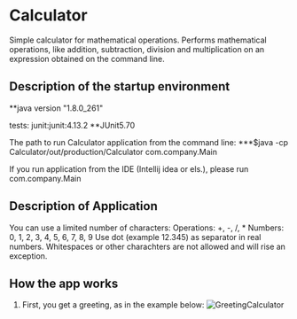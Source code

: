 # Calculator
 Simple calculator for mathematical operations. Performs mathematical
 operations, like addition, subtraction, division and multiplication 
 on an expression obtained on the command line. 
 
## Description of the startup environment
**java version "1.8.0_261"

tests:
junit:junit:4.13.2
**JUnit5.70

The path to run Calculator application from the command line:
***$java -cp Calculator/out/production/Calculator com.company.Main

If you run application from the IDE (Intellij idea or els.),
 please run com.company.Main 

## Description of Application
You can use a limited number of characters:
Operations: +, -, /, *
Numbers: 0, 1, 2, 3, 4, 5, 6, 7, 8, 9
Use dot (example 12.345) as separator in real numbers.
Whitespaces or other charachters are not allowed and will rise an exception.

## How the app works
1. First, you get a greeting, as in the example below:
![GreetingCalculator](https://github.com/Aleksandr-Elizarov/Calculator/images/GreetingCalculator.png)